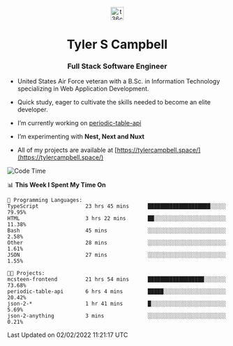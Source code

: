 <p align="center">
<a href="https://www.linkedin.com/in/t36campbell" target="blank"><img align="center" src="https://ik.imagekit.io/t36campbell/Portfolio/linkedin.png.original_m8bbGgPh6.png" alt="t36campbell" height="30" width="30" /></a>
</p>
<h1 align="center">Tyler S Campbell</h1>
<h3 align="center">Full Stack Software Engineer</h3>

* United States Air Force veteran with a B.Sc. in Information Technology specializing in Web Application Development. 

* Quick study, eager to cultivate the skills needed to become an elite developer.

* I’m currently working on [periodic-table-api](https://github.com/t36campbell/periodic-table-api)

* I’m experimenting with **Nest, Next and Nuxt**

* All of my projects are available at [https://tylercampbell.space/](https://tylercampbell.space/)

<!--START_SECTION:waka-->
![Code Time](http://img.shields.io/badge/Code%20Time-1%2C391%20hrs%2022%20mins-blue)

📊 **This Week I Spent My Time On** 

```text
💬 Programming Languages: 
TypeScript               23 hrs 45 mins      ████████████████████░░░░░   79.95% 
HTML                     3 hrs 22 mins       ██░░░░░░░░░░░░░░░░░░░░░░░   11.38% 
Bash                     45 mins             ░░░░░░░░░░░░░░░░░░░░░░░░░   2.58% 
Other                    28 mins             ░░░░░░░░░░░░░░░░░░░░░░░░░   1.61% 
JSON                     27 mins             ░░░░░░░░░░░░░░░░░░░░░░░░░   1.55%

🐱‍💻 Projects: 
mcsteen-frontend         21 hrs 54 mins      ██████████████████░░░░░░░   73.68% 
periodic-table-api       6 hrs 4 mins        █████░░░░░░░░░░░░░░░░░░░░   20.42% 
json-2-*                 1 hr 41 mins        █░░░░░░░░░░░░░░░░░░░░░░░░   5.69% 
json-2-anything          3 mins              ░░░░░░░░░░░░░░░░░░░░░░░░░   0.21%

```


 Last Updated on 02/02/2022 11:21:17 UTC
<!--END_SECTION:waka-->
